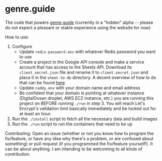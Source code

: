 # genre.guide
The code that powers [genre.guide](https://genre.guide) (currently in a "hidden" alpha -- please do not expect a pleasant or stable experience using the website for now)


How to use:
1. Configure
    * Update `redis-password.env` with whatever Redis password you want to use
    * Create a project in the Google API console and make a service account that has access to the Sheets API. Download its `client_secret.json` file and rename it to `client.secret.json` and place it in the `sheet-to-db` directory. A decent overview of how to do that can be found [here](https://www.youtube.com/watch?v=vISRn5qFrkM)
    * Update `caddy.env` with your domain name and email address
    * Be confident that your domain is pointing at whatever instance (DigitalOcean droplet, AWS EC2 instance, etc.) you are running this project on BEFORE running `./run` in step 3. You will reach Let's Encrypt's validation limit basically immediately and be locked out for at least an hour.
2. Run the `./install` script to fetch all the necessary data and build images
3. Run the `./run` script to run the containers that need to be up

Contributing:
Open an issue (whether or not you know how to program the fix/feature, or have any idea why there's a problem, or are confused about something) or pull request (if you programmed the fix/feature yourself!). It can be about anything. I am intending to be welcoming to all kinds of contribution.
